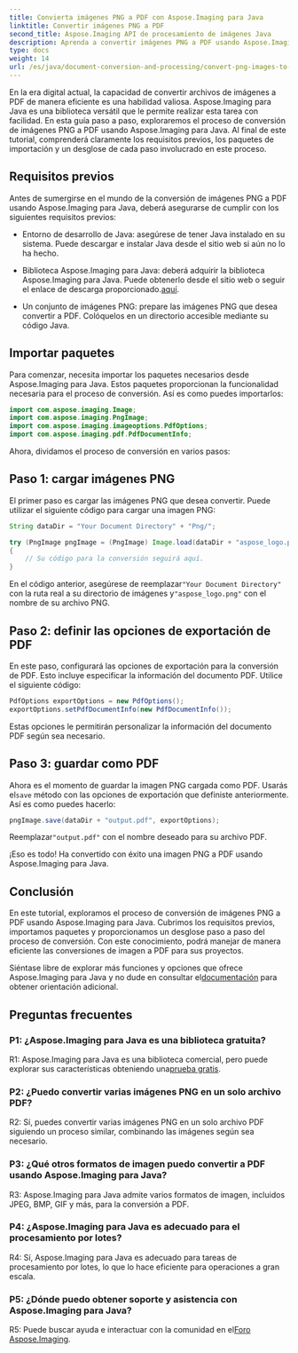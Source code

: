 ```yaml
---
title: Convierta imágenes PNG a PDF con Aspose.Imaging para Java
linktitle: Convertir imágenes PNG a PDF
second_title: Aspose.Imaging API de procesamiento de imágenes Java
description: Aprenda a convertir imágenes PNG a PDF usando Aspose.Imaging para Java. Una guía paso a paso para una conversión eficiente de imagen a PDF.
type: docs
weight: 14
url: /es/java/document-conversion-and-processing/convert-png-images-to-pdf/
---
```

En la era digital actual, la capacidad de convertir archivos de imágenes a PDF de manera eficiente es una habilidad valiosa. Aspose.Imaging para Java es una biblioteca versátil que le permite realizar esta tarea con facilidad. En esta guía paso a paso, exploraremos el proceso de conversión de imágenes PNG a PDF usando Aspose.Imaging para Java. Al final de este tutorial, comprenderá claramente los requisitos previos, los paquetes de importación y un desglose de cada paso involucrado en este proceso.

## Requisitos previos

Antes de sumergirse en el mundo de la conversión de imágenes PNG a PDF usando Aspose.Imaging para Java, deberá asegurarse de cumplir con los siguientes requisitos previos:

- Entorno de desarrollo de Java: asegúrese de tener Java instalado en su sistema. Puede descargar e instalar Java desde el sitio web si aún no lo ha hecho.

-  Biblioteca Aspose.Imaging para Java: deberá adquirir la biblioteca Aspose.Imaging para Java. Puede obtenerlo desde el sitio web o seguir el enlace de descarga proporcionado.[aquí](https://releases.aspose.com/imaging/java/).

- Un conjunto de imágenes PNG: prepare las imágenes PNG que desea convertir a PDF. Colóquelos en un directorio accesible mediante su código Java.

## Importar paquetes

Para comenzar, necesita importar los paquetes necesarios desde Aspose.Imaging para Java. Estos paquetes proporcionan la funcionalidad necesaria para el proceso de conversión. Así es como puedes importarlos:

```java
import com.aspose.imaging.Image;
import com.aspose.imaging.PngImage;
import com.aspose.imaging.imageoptions.PdfOptions;
import com.aspose.imaging.pdf.PdfDocumentInfo;
```

Ahora, dividamos el proceso de conversión en varios pasos:

## Paso 1: cargar imágenes PNG

El primer paso es cargar las imágenes PNG que desea convertir. Puede utilizar el siguiente código para cargar una imagen PNG:

```java
String dataDir = "Your Document Directory" + "Png/";

try (PngImage pngImage = (PngImage) Image.load(dataDir + "aspose_logo.png"))
{
    // Su código para la conversión seguirá aquí.
}
```

 En el código anterior, asegúrese de reemplazar`"Your Document Directory"` con la ruta real a su directorio de imágenes y`"aspose_logo.png"` con el nombre de su archivo PNG.

## Paso 2: definir las opciones de exportación de PDF

En este paso, configurará las opciones de exportación para la conversión de PDF. Esto incluye especificar la información del documento PDF. Utilice el siguiente código:

```java
PdfOptions exportOptions = new PdfOptions();
exportOptions.setPdfDocumentInfo(new PdfDocumentInfo());
```

Estas opciones le permitirán personalizar la información del documento PDF según sea necesario.

## Paso 3: guardar como PDF

 Ahora es el momento de guardar la imagen PNG cargada como PDF. Usarás el`save` método con las opciones de exportación que definiste anteriormente. Así es como puedes hacerlo:

```java
pngImage.save(dataDir + "output.pdf", exportOptions);
```

 Reemplazar`"output.pdf"` con el nombre deseado para su archivo PDF.

¡Eso es todo! Ha convertido con éxito una imagen PNG a PDF usando Aspose.Imaging para Java.

## Conclusión

En este tutorial, exploramos el proceso de conversión de imágenes PNG a PDF usando Aspose.Imaging para Java. Cubrimos los requisitos previos, importamos paquetes y proporcionamos un desglose paso a paso del proceso de conversión. Con este conocimiento, podrá manejar de manera eficiente las conversiones de imagen a PDF para sus proyectos.

 Siéntase libre de explorar más funciones y opciones que ofrece Aspose.Imaging para Java y no dude en consultar el[documentación](https://reference.aspose.com/imaging/java/) para obtener orientación adicional.

## Preguntas frecuentes

### P1: ¿Aspose.Imaging para Java es una biblioteca gratuita?

R1: Aspose.Imaging para Java es una biblioteca comercial, pero puede explorar sus características obteniendo una[prueba gratis](https://releases.aspose.com/).

### P2: ¿Puedo convertir varias imágenes PNG en un solo archivo PDF?

R2: Sí, puedes convertir varias imágenes PNG en un solo archivo PDF siguiendo un proceso similar, combinando las imágenes según sea necesario.

### P3: ¿Qué otros formatos de imagen puedo convertir a PDF usando Aspose.Imaging para Java?

R3: Aspose.Imaging para Java admite varios formatos de imagen, incluidos JPEG, BMP, GIF y más, para la conversión a PDF.

### P4: ¿Aspose.Imaging para Java es adecuado para el procesamiento por lotes?

R4: Sí, Aspose.Imaging para Java es adecuado para tareas de procesamiento por lotes, lo que lo hace eficiente para operaciones a gran escala.

### P5: ¿Dónde puedo obtener soporte y asistencia con Aspose.Imaging para Java?

 R5: Puede buscar ayuda e interactuar con la comunidad en el[Foro Aspose.Imaging](https://forum.aspose.com/).